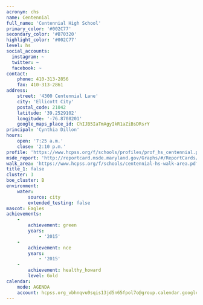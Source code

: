 ```yaml
---
acronym: chs
name: Centennial
full_name: 'Centennial High School'
primary_color: '#002C77'
secondary_color: '#B70320'
highlight_color: '#002C77'
level: hs
social_accounts:
  instagram: ~
  twitter: ~
  facebook: ~
contact:
    phone: 410-313-2856
    fax: 410-313-2861
address:
    street: '4300 Centennial Lane'
    city: 'Ellicott City'
    postal_code: 21042
    latitude: '39.2529102'
    longitude: '-76.8708201'
    google_maps_place_id: ChIJB5IaTmAgyIkR1aZiBsDRsrY
principal: 'Cynthia Dillon'
hours:
    open: '7:25 a.m.'
    close: '2:10 p.m.'
profile: 'https://www.hcpss.org/f/schools/profiles/prof_hs_centennial.pdf'
msde_report: 'http://reportcard.msde.maryland.gov/Graphs/#/ReportCards/ReportCardSchool/1//1/13/0214/'
walk_area: 'https://www.hcpss.org/f/schools/centennial-hs-walk-area.pdf'
title_1: false
cluster: 3
boe_cluster: B
environment:
    water:
        source: city
        extended_testing: false
mascot: Eagles
achievements:
    -
        achievement: green
        years:
            - '2015'
    -
        achievement: nce
        years:
            - '2015'
    -
        achievement: healthy_howard
        level: Gold
calendar:
    mode: AGENDA
    account: hcpss.org_vbhnqvu0sqis13jd5n65fpol7o@group.calendar.google.com
---
```

